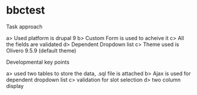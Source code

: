 # bbctest

Task approach

a> Used platform is drupal 9
b> Custom Form is used to acheive it
c> All the fields are validated
d> Dependent Dropdown list
c> Theme used is Olivero 9.5.9 (default theme)

Developmental key points

a> used two tables to store the data, .sql file is attached
b> Ajax is used for dependent dropdown list
c> validation for slot selection
d> two column display
